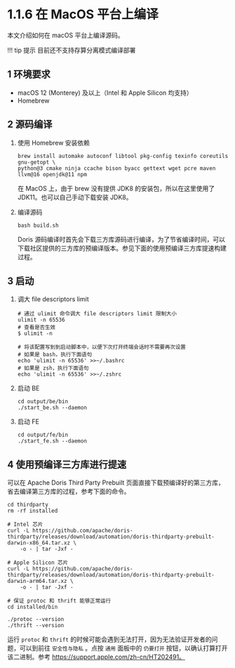 # 1.1.6 在 MacOS 平台上编译

本文介绍如何在 macOS 平台上编译源码。

!!! tip 提示
    目前还不支持存算分离模式编译部署

## 1 环境要求

* macOS 12 (Monterey) 及以上（Intel 和 Apple Silicon 均支持）
* Homebrew

## 2 源码编译

1. 使用 Homebrew 安装依赖

    ```shell
    brew install automake autoconf libtool pkg-config texinfo coreutils gnu-getopt \
    python@3 cmake ninja ccache bison byacc gettext wget pcre maven llvm@16 openjdk@11 npm
    ```

    在 MacOS 上，由于 brew 没有提供 JDK8 的安装包，所以在这里使用了 JDK11。也可以自己手动下载安装 JDK8。
2. 编译源码

    ```shell
    bash build.sh
    ```

    Doris 源码编译时首先会下载三方库源码进行编译，为了节省编译时间，可以下载社区提供的三方库的预编译版本。参见下面的使用预编译三方库提速构建过程。

## 3 启动

1. 调大 file descriptors limit

    ```shell
    # 通过 ulimit 命令调大 file descriptors limit 限制大小
    ulimit -n 65536
    # 查看是否生效
    $ ulimit -n

    # 将该配置写到到启动脚本中，以便下次打开终端会话时不需要再次设置
    # 如果是 bash，执行下面语句
    echo 'ulimit -n 65536' >>~/.bashrc
    # 如果是 zsh，执行下面语句
    echo 'ulimit -n 65536' >>~/.zshrc
    ```

2. 启动 BE

    ```shell
    cd output/be/bin
    ./start_be.sh --daemon
    ```

3. 启动 FE

    ```shell
    cd output/fe/bin
    ./start_fe.sh --daemon
    ```

## 4 使用预编译三方库进行提速

可以在 Apache Doris Third Party Prebuilt 页面直接下载预编译好的第三方库，省去编译第三方库的过程，参考下面的命令。

```shell
cd thirdparty
rm -rf installed

# Intel 芯片
curl -L https://github.com/apache/doris-thirdparty/releases/download/automation/doris-thirdparty-prebuilt-darwin-x86_64.tar.xz \
    -o - | tar -Jxf -

# Apple Silicon 芯片
curl -L https://github.com/apache/doris-thirdparty/releases/download/automation/doris-thirdparty-prebuilt-darwin-arm64.tar.xz \
    -o - | tar -Jxf -

# 保证 protoc 和 thrift 能够正常运行
cd installed/bin

./protoc --version
./thrift --version
```

运行 `protoc` 和 `thrift` 的时候可能会遇到无法打开，因为无法验证开发者的问题，可以到前往 `安全性与隐私` 。点按 `通用` 面板中的 `仍要打开` 按钮，以确认打算打开该二进制。参考 <https://support.apple.com/zh-cn/HT202491。>
